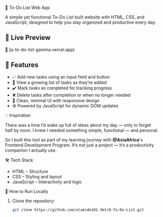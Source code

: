  📝 To-Do List Web App

A simple yet functional To-Do List built website with HTML, CSS, and JavaScript, designed to help you stay organized and productive every day.

## 🚀 Live Preview
🔗 [a-to-do-list-gamma.vercel.app)

## 📌 Features

- ✅ Add new tasks using an input field and button
- 📃 View a growing list of tasks as they’re added
- ✔️ Mark tasks as completed for tracking progress
- ❌ Delete tasks after completion or when no longer needed
- 🎨 Clean, minimal UI with responsive design
- ⚙️ Powered by JavaScript for dynamic DOM updates

💡 Inspiration

There was a time I’d wake up full of ideas about my day — only to forget half by noon. I knew I needed something simple, functional — and personal.

So I built this tool as part of my learning journey with **@AxiaAfrica**'s Frontend Development Program. It’s not just a project — it’s a productivity companion I actually use.

 🛠️ Tech Stack

- HTML – Structure
- CSS – Styling and layout
- JavaScript – Interactivity and logic

📂 How to Run Locally

1. Clone the repository:

   ```bash
   git clone https://github.com/olamide101-3mt/A-To-Do-List.git
